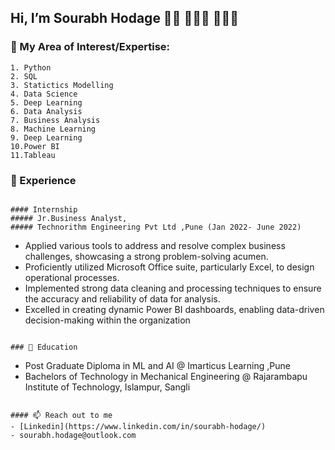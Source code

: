 Hi, I’m Sourabh Hodage 👋🏼 👨🏽‍🎓 👨🏽‍💻
-------

### 🌱 My Area of Interest/Expertise:
    1. Python
    2. SQL 
    3. Statictics Modelling 
    4. Data Science
    5. Deep Learning
    6. Data Analysis 
    7. Business Analysis 
    8. Machine Learning 
    9. Deep Learning 
    10.Power BI
    11.Tableau 

### 💼 Experience 

```

#### Internship
##### Jr.Business Analyst,
##### Technorithm Engineering Pvt Ltd ,Pune (Jan 2022- June 2022)
```
- Applied various tools to address and resolve complex business challenges, showcasing a strong problem-solving acumen.
- Proficiently utilized Microsoft Office suite, particularly Excel, to design operational processes.
- Implemented strong data cleaning and processing techniques to ensure the accuracy and reliability of data for analysis.
- Excelled in creating dynamic Power BI dashboards, enabling data-driven decision-making within the organization
```

### 🏫 Education
```
- Post Graduate Diploma in ML and AI @ Imarticus Learning ,Pune 
- Bachelors of Technology in Mechanical Engineering @ Rajarambapu Institute of Technology, Islampur, Sangli
```

#### 📫 Reach out to me
- [Linkedin](https://www.linkedin.com/in/sourabh-hodage/)
- sourabh.hodage@outlook.com


